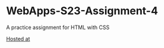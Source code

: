 # WebApps-S23-Assignment-4
A practice assignment for HTML with CSS

[Hosted at](https://44-563-web-apps-s23.github.io/44563-webapps-s23-assignment4-Varshakalva/)